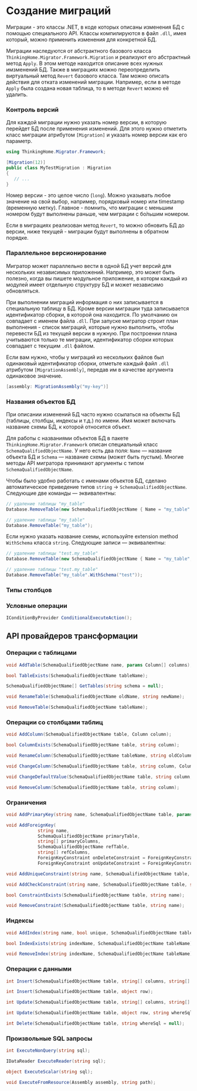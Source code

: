 # Создание миграций

Миграции - это классы .NET, в коде которых описаны изменения БД с помощью специального API. Классы компилируются в файл `.dll`, имея который, можно применить изменения для конкретной БД. 

Миграции наследуются от абстрактного базового класса `ThinkingHome.Migrator.Framework.Migration` и реализуют его абстрактный метод `Apply`. В этом методе находится описание всех нужных имзменений БД. Также в миграциях можно переопределить виртуальный метод `Revert` базового класса. Там можно описать действия для отката изменений миграции. Например, если в методе `Apply` была создана новая таблица, то в методе `Revert` можно её удалить. 

### Контроль версий

Для каждой миграции нужно указать номер версии, в которую перейдет БД после применения изменений. Для этого нужно отметить класс миграции атрибутом `[Migration]` и указать номер версии как его параметр.

```c#
using ThinkingHome.Migrator.Framework;

[Migration(12)]
public class MyTestMigration : Migration
{
   // ...
}
```

Номер версии - это целое число (`long`). Можно указывать любое значение на свой выбор, например, порядковый номер или timestamp (временную метку). Главное - помнить, что миграции с меньшим номером будут выполнены раньше, чем миграции с бо́льшим номером.

Если в миграциях реализован метод `Revert`, то можно обновить БД до версии, ниже текущей - миграции будут выполнены в обратном порядке.

### Параллельное версионирование

Мигратор может параллельно вести в одной БД учет версий для нескольких независимых приложений. Например, это может быть полезно, когда вы пишете модульное приложение, в которм каждый из модулей имеет отдельную структуру БД и может независимо обновляться.  

При выполнении миграций информация о них записывается в специальную таблицу в БД. Кроме версии миграции туда записывается идентификатор сборки, в которой она находится. По умолчанию он совпадает с именем файла `.dll`. При запуске мигратор строит план выполнения - список миграций, которые нужно выполнить, чтобы перевести БД из текущей версии в нужную. При построении плана учитываются только те миграции, идентификатор сборки которых совпадает с текущим `.dll` файлом.

Если вам нужно, чтобы у миграций из нескольких файлов был одинаковый идентификатор сборки, отметьте каждый файл `.dll` атрибутом `[MigrationAssembly]`, передав им в качестве аргумента одинаковое значение.

```c#
[assembly: MigrationAssembly("my-key")]
```

### Названия объектов БД

При описании изменений БД часто нужно ссылаться на объекты БД (таблицы, столбцы, индексы и т.д.) по имени. Имя может включать название схемы БД, к которой относится объект.

Для работы с названиями объектов БД в пакете `ThinkingHome.Migrator.Framework` описан специальный класс `SchemaQualifiedObjectName`. У него есть два поля: `Name` — название объекта БД и `Schema` — название схемы (может быть пустым). Многие методы API мигратора принимают аргументы с типом `SchemaQualifiedObjectName`. 

Чтобы было удобно работать с именами объектов БД, сделано автоматическое приведение типов `string` → `SchemaQualifiedObjectName`. Следующие две команды — эквивалентны:

```c#
// удаление таблицы "my_table"
Database.RemoveTable(new SchemaQualifiedObjectName { Name = "my_table" });

// удаление таблицы "my_table"
Database.RemoveTable("my_table");
```

Если нужно указать название схемы, используйте extension method `WithSchema` класса `string`. Следующие записи — эквивалентны:

```c#
// удаление таблицы "test.my_table"
Database.RemoveTable(new SchemaQualifiedObjectName { Name = "my_table", Schema = "test" });

// удаление таблицы "test.my_table"
Database.RemoveTable("my_table".WithSchema("test"));
``` 

### Типы столбцов

### Условные операции

```c#
IConditionByProvider ConditionalExecuteAction();
```

## API провайдеров трансформации

### Операции с таблицами

```c#
void AddTable(SchemaQualifiedObjectName name, params Column[] columns);
```

```c#
bool TableExists(SchemaQualifiedObjectName tableName);
```

```c#
SchemaQualifiedObjectName[] GetTables(string schema = null);
```

```c#
void RenameTable(SchemaQualifiedObjectName oldName, string newName);
```

```c#
void RemoveTable(SchemaQualifiedObjectName tableName);
```


### Операции со столбцами таблиц

```c#
void AddColumn(SchemaQualifiedObjectName table, Column column);
```

```c#
bool ColumnExists(SchemaQualifiedObjectName table, string column);
```

```c#
void RenameColumn(SchemaQualifiedObjectName tableName, string oldColumnName, string newColumnName);
```

```c#
void ChangeColumn(SchemaQualifiedObjectName table, string column, ColumnType columnType, bool notNull);
```

```c#
void ChangeDefaultValue(SchemaQualifiedObjectName table, string column, object newDefaultValue);
```

```c#
void RemoveColumn(SchemaQualifiedObjectName table, string column);
```


### Ограничения

```c#
void AddPrimaryKey(string name, SchemaQualifiedObjectName table, params string[] columns);
```

```c#
void AddForeignKey(
            string name,
            SchemaQualifiedObjectName primaryTable,
            string[] primaryColumns,
            SchemaQualifiedObjectName refTable,
            string[] refColumns,
            ForeignKeyConstraint onDeleteConstraint = ForeignKeyConstraint.NoAction,
            ForeignKeyConstraint onUpdateConstraint = ForeignKeyConstraint.NoAction);
```

```c#
void AddUniqueConstraint(string name, SchemaQualifiedObjectName table, params string[] columns);
```

```c#
void AddCheckConstraint(string name, SchemaQualifiedObjectName table, string checkSql);
```

```c#
bool ConstraintExists(SchemaQualifiedObjectName table, string name);
```

```c#
void RemoveConstraint(SchemaQualifiedObjectName table, string name);
```


### Индексы

```c#
void AddIndex(string name, bool unique, SchemaQualifiedObjectName table, params string[] columns);
```

```c#
bool IndexExists(string indexName, SchemaQualifiedObjectName tableName);
```

```c#
void RemoveIndex(string indexName, SchemaQualifiedObjectName tableName);
```


### Операции с данными

```c#
int Insert(SchemaQualifiedObjectName table, string[] columns, string[] values);
```

```c#
int Insert(SchemaQualifiedObjectName table, object row);
```

```c#
int Update(SchemaQualifiedObjectName table, string[] columns, string[] values, string whereSql = null);
```

```c#
int Update(SchemaQualifiedObjectName table, object row, string whereSql = null);
```

```c#
int Delete(SchemaQualifiedObjectName table, string whereSql = null);
```


### Произвольные SQL запросы

```c#
int ExecuteNonQuery(string sql);
```

```c#
IDataReader ExecuteReader(string sql);
```

```c#
object ExecuteScalar(string sql);
```

```c#
void ExecuteFromResource(Assembly assembly, string path);
```

